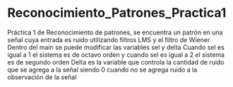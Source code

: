 # Reconocimiento_Patrones_Practica1
Práctica 1 de Reconocimiento de patrones, se encuentra un patrón en una señal cuya entrada es ruido utilizando filtros LMS y el filtro de Wiener
Dentro del main se puede modificar las variables sel y delta
Cuando sel es igual a 1 el sistema es de octavo orden y cuando sel es igual a 2 el sistema es de segundo orden
Delta es la variable que controla la cantidad de ruido que se agrega a la señal siendo 0 cuando no se agrega ruido a la observación de la señal
